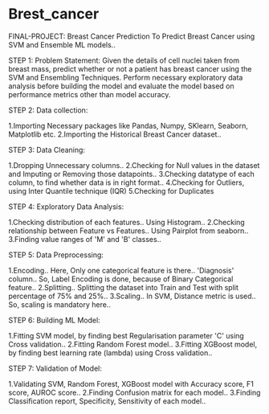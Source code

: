 # Brest_cancer

FINAL-PROJECT: Breast Cancer Prediction
To Predict Breast Cancer using SVM and Ensemble ML models..

STEP 1:
Problem Statement: Given the details of cell nuclei taken from breast mass, predict whether or not a patient has breast cancer using the SVM and Ensembling Techniques. Perform necessary exploratory data analysis before building the model and evaluate the model based on performance metrics other than model accuracy.

STEP 2: Data collection:

1.Importing Necessary packages like Pandas, Numpy, SKlearn, Seaborn, Matplotlib etc.
2.Importing the Historical Breast Cancer dataset..

STEP 3: Data Cleaning:

1.Dropping Unnecessary columns..
2.Checking for Null values in the dataset and Imputing or Removing those datapoints..
3.Checking datatype of each column, to find whether data is in right format..
4.Checking for Outliers, using Inter Quantile technique (IQR)
5.Checking for Duplicates

STEP 4: Exploratory Data Analysis:

1.Checking distribution of each features.. Using Histogram..
2.Checking relationship between Feature vs Features.. Using Pairplot from seaborn..
3.Finding value ranges of 'M' and 'B' classes..

STEP 5: Data Preprocessing:

1.Encoding.. Here, Only one categorical feature is there.. 'Diagnosis' column.. So, Label Encoding is done, because of Binary Categorical feature..
2.Splitting.. Splitting the dataset into Train and Test with split percentage of 75% and 25%..
3.Scaling.. In SVM, Distance metric is used.. So, scaling is mandatory here..

STEP 6: Building ML Model:

1.Fitting SVM model, by finding best Regularisation parameter 'C' using Cross validation..
2.Fitting Random Forest model..
3.Fitting XGBoost model, by finding best learning rate (lambda) using Cross validation..

STEP 7: Validation of Model:

1.Validating SVM, Random Forest, XGBoost model with Accuracy score, F1 score, AUROC score..
2.Finding Confusion matrix for each model..
3.Finding Classification report, Specificity, Sensitivity of each model..
